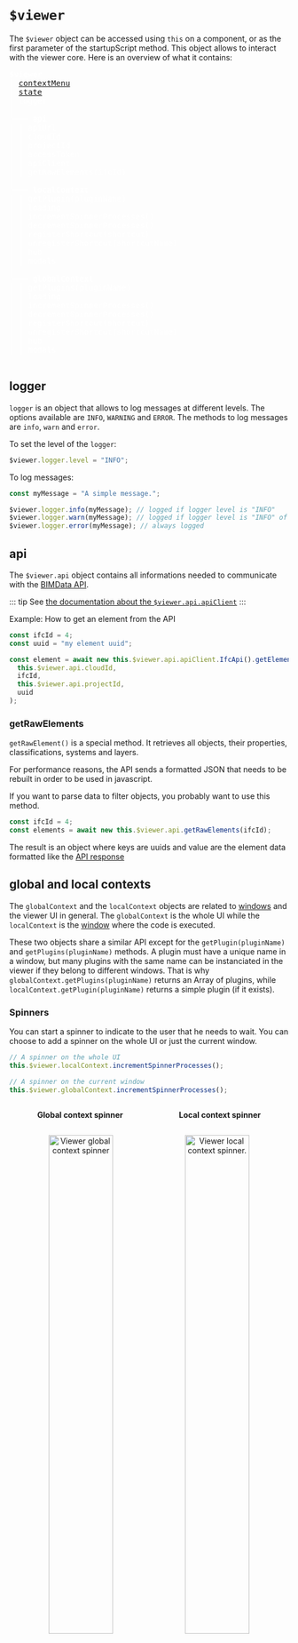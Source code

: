 # `$viewer`

The `$viewer` object can be accessed using `this` on a component, or as the first parameter of the startupScript method. This object allows to interact with the viewer core. Here is an overview of what it contains:

<pre style="color: white;">
<b>$viewer</b>
│ <a href="/viewer/reference/context_menu.html">contextMenu</a>
│ <a href="/viewer/reference/state.html">state</a>
│ logger
│
└─── <b>api</b>
│ │ apiUrl
│ │ cloudId
│ │ projectId
│ │ accessToken
│ │ apiClient
│ │ getRawElements(ifcId)
│
└─── <b>localContext</b>
│ │ getPlugin(pluginName)
│ │ loading
│ │ incrementSpinnerProcesses()
│ │ decrementSpinnerProcesses()
│ │ registerShortcut(shortcut)
│ │ unregisterShortcut(shortcutName)
│ │ hub
│ │ modals
│
└─── <b>globalContext</b>
│ │ getPlugins(pluginName)
│ │ loading
│ │ incrementSpinnerProcesses()
│ │ decrementSpinnerProcesses()
│ │ registerShortcut(shortcut)
│ │ unregisterShortcut(shortcutName)
│ │ hub
│ │ modals

</pre>

## logger

`logger` is an object that allows to log messages at different levels. The options available are `INFO`, `WARNING` and `ERROR`. The methods to log messages are `info`, `warn` and `error`.

To set the level of the `logger`:

```javascript
$viewer.logger.level = "INFO";
```

To log messages:

```javascript
const myMessage = "A simple message.";

$viewer.logger.info(myMessage); // logged if logger level is "INFO"
$viewer.logger.warn(myMessage); // logged if logger level is "INFO" of "WARNING"
$viewer.logger.error(myMessage); // always logged
```

## api

The `$viewer.api` object contains all informations needed to communicate with the [BIMData API](/api/introduction/overview.html).

::: tip
See [the documentation about the `$viewer.api.apiClient`](/api/external_libraries.html#javascript)
:::

Example: How to get an element from the API

```javascript
const ifcId = 4;
const uuid = "my element uuid";

const element = await new this.$viewer.api.apiClient.IfcApi().getElement(
  this.$viewer.api.cloudId,
  ifcId,
  this.$viewer.api.projectId,
  uuid
);
```

### getRawElements

`getRawElement()` is a special method. It retrieves all objects, their properties, classifications, systems and layers.

For performance reasons, the API sends a formatted JSON that needs to be rebuilt in order to be used in javascript.

If you want to parse data to filter objects, you probably want to use this method.

```javascript
const ifcId = 4;
const elements = await new this.$viewer.api.getRawElements(ifcId);
```

The result is an object where keys are uuids and value are the element data formatted like the [API response](https://api.bimdata.io/doc#/ifc/getElement)

## global and local contexts

The `globalContext` and the `localContext` objects are related to [windows](/viewer/customize_the_ui.html#window) and the viewer UI in general. The `globalContext` is the whole UI while the `localContext` is the [window](/viewer/customize_the_ui.html#window) where the code is executed.

These two objects share a similar API except for the `getPlugin(pluginName)` and `getPlugins(pluginName)` methods. A plugin must have a unique name in a window, but many plugins with the same name can be instanciated in the viewer if they belong to different windows. That is why `globalContext.getPlugins(pluginName)` returns an Array of plugins, while `localContext.getPlugin(pluginName)` returns a simple plugin (if it exists).

### Spinners

You can start a spinner to indicate to the user that he needs to wait. You can choose to add a spinner on the whole UI or just the current window.

```javascript
// A spinner on the whole UI
this.$viewer.localContext.incrementSpinnerProcesses();

// A spinner on the current window
this.$viewer.globalContext.incrementSpinnerProcesses();
```

<div style="display: flex; justify-content: space-around;">
  <p><b>Global context spinner</b></p>
  <p><b>Local context spinner</b></p>
</div>
<p align="center">
  <img width="48%" src="/assets/img/viewer/Viewer-global_context.gif" alt="Viewer global context spinner">
  <img width="48%" src="/assets/img/viewer/Viewer-local_context.gif" alt="Viewer local context spinner.">
</p>

To stop spinners:

```javascript
this.$viewer.localContext.decrementSpinnerProcesses();
this.$viewer.globalContext.decrementSpinnerProcesses();
```

The `loading` property on the `globalContext` and the `localContext` objects indicates if a spinner is running on the related context.

### Modals

In a similar way, you can choose to show a modal on the whole UI or just the current window using modal managers available on `localContext.modals` and `globalContext.modals`.

Modal managers allow to display modals. Modals are queue so if more than one modals are sent to the same modal manager, they will be displayed in order.

To open a modal, call `pushModal` on a modal manager.

| Property                      | Description                                                                                              |
| :---------------------------- | :------------------------------------------------------------------------------------------------------- |
| `pushModal(component, props)` | Add a modal to the queue. `component` is a valid vuejs component. `props` is the component props values. |

```javascript
this.$viewer.localContext.modals.pushModal(MyModal);
```

To close a modal, click outside of its content or emit the "close" event inside the modal component.

```javascript
this.$emit("close");
```

### Shortcuts

You can also register a shortcut that depends on the context. The current context is the window where the mouse is hover. If two shortcuts are registered on the same key, one on the `localContext`, the other on the `globalContext`, the `localContext` shortcut will be executed on keystroke if the mouse is hovering the window, else, it will be the `globalContext` one (the mouse is hovering another window or the header).

A shortcut object have the following interface:

| Property   | Type     | Description                                                                                                                                                                              |
| :--------- | :------- | :--------------------------------------------------------------------------------------------------------------------------------------------------------------------------------------- |
| `name`     | String   | **Required**. A name to identify the shortcut.                                                                                                                                           |
| `key`      | String   | **Required**. Pressing this key will execute the shortcut (Case insensitive). [`key` may be many things](https://developer.mozilla.org/en-US/docs/Web/API/KeyboardEvent/key/Key_Values). |
| `execute`  | Function | **Required**. The function that will be executed when the key is pressed.                                                                                                                |
| `ctrlKey`  | Boolean  | **Default to false**. A boolean indicating that the ctrl key must be pressed in addition to the key to trigger the shortcut. (ctrl and meta keys are treated as the same key)            |
| `shiftKey` | Boolean  | **Default to false**. A boolean indicating that the shift key must be pressed in addition to the key to trigger the shortcut.                                                            |
| `altKey`   | Boolean  | **Default to false**. A boolean indicating that the alt key must be pressed in addition to the key to trigger the shortcut.                                                              |

```javascript
this.$viewer.localContext.registerShortcut({
  name: "log",
  key: "l",
  ctrlKey: true,
  execute: () => console.log("Log from local shortcut."),
});

this.$viewer.globalContext.registerShortcut({
  name: "log",
  key: "l",
  ctrlKey: true,
  execute: () => console.log("Log from global shortcut."),
});
```

Shortcuts can be unregistered calling the `unregisterShortcut` with the shortcut name.

```javascript
this.$viewer.globalContext.unregisterShortcut("log");
```

### Events

Some default events are sent to the local and global context.

| Name                    | Payload                                   | Description                                                                                                                              |
| :---------------------- | :---------------------------------------- | :--------------------------------------------------------------------------------------------------------------------------------------- |
| `plugin-created`        | { pluginName: `string`, plugin: `Object`} | Sent when a [plugin](/viewer/plugins/overview.html) is created.                                                                          |
| `plugin-destroyed`      | { pluginName: `string`, plugin: `Object`} | Sent when a [plugin](/viewer/plugins/overview.html) is destroyed.                                                                        |
| `plugin-menu-open`      | plugin: `Object`                          | Sent when a [plugin as button](/viewer/plugins/plugin_as_button.html#plugin-as-button) is openned                                        |
| `plugin-destroyed`      | plugin: `Object`                          | Sent when a [plugin as button](/viewer/plugins/plugin_as_button.html#plugin-as-button) is closed.                                        |
| **Global context only** |                                           |                                                                                                                                          |
| `window-open`           | window: `Object`                          | Sent when a [window](/viewer/customize_the_ui.html#window) is selected on the window selector, displayed when a window is splitted. |
| `window-close`          | window: `Object`                          | Sent when a [window](/viewer/customize_the_ui.html#window) is closed.                                                                    |

## utils

This objects is used to store utilities like the `getRawElements(ifcId)` method.

